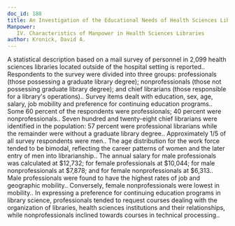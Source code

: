 ```yaml
---
doc_id: 188
title: An Investigation of the Educational Needs of Health Sciences Library
Manpower:
   IV. Characteristics of Manpower in Health Sciences Libraries
author: Kronick, David A.
---
```


A statistical description based on a mail survey of personnel in 2,099
health sciences libraries located outside of the hospital setting is reported..
Respondents to the survey were divided into three groups: professionals (those
possessing a graduate library degree); nonprofessionals (those not possessing
graduate library degree); and chief librarians (those responsible for a
library's operations).. Survey items dealt with education, sex, age, salary,
job mobility and preference for continuing education programs..
   Some 60 percent of the respondents were professionals; 40 percent were
nonprofessionals.. Seven hundred and twenty-eight chief librarians were 
identified in the population: 57 percent were professional librarians while
the remainder were without a graduate library degree.. Approximately 1/5
of all survey respondents were men.. The age distribution for the work force
tended to be bimodal, reflecting the career patterns of women and the later
entry of men into librarianship.. The annual salary for male professionals was
calculated at $12,732; for female professionals at $10,044; for male
nonprofessionals at $7,878; and for female nonprofessionals at $6,313.. Male
professionals were found to have the highest rates of job and geographic
mobility.. Conversely, female nonprofessionals were lowest in mobility.. In
expressing a preference for continuing education programs in library science,
professionals tended to request courses dealing with the organization of
libraries, health sciences institutions and their relationships, while 
nonprofessionals inclined towards courses in technical processing..